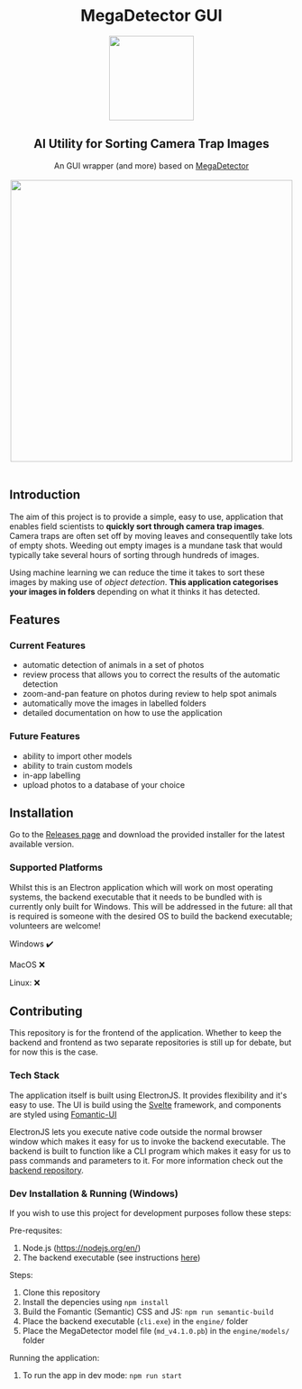 <div align="center">
    <h1>MegaDetector GUI</h1>
    <img src="https://i.imgur.com/FCTbqGH.png" width="150" >
    <h2>AI Utility for Sorting Camera Trap Images</h2>
    <span>An GUI wrapper (and more) based on <a href="https://github.com/microsoft/CameraTraps/blob/master/megadetector.md"> MegaDetector </a></span>
    <br/>
    <br/>
    <img src="https://i.imgur.com/sqO65si.png" width="500" >
    <br/>
    <br/>
</div>

## Introduction

The aim of this project is to provide a simple, easy to use, application that enables field scientists to **quickly sort through camera trap images**. Camera traps are often set off by moving leaves and consequentlly take lots of empty shots. Weeding out empty images is a mundane task that would typically take several hours of sorting through hundreds of images.

Using machine learning we can reduce the time it takes to sort these images by making use of _object detection_. **This application categorises your images in folders** depending on what it thinks it has detected.

## Features

### Current Features

- automatic detection of animals in a set of photos
- review process that allows you to correct the results of the automatic detection
- zoom-and-pan feature on photos during review to help spot animals
- automatically move the images in labelled folders
- detailed documentation on how to use the application

### Future Features

- ability to import other models
- ability to train custom models
- in-app labelling
- upload photos to a database of your choice

## Installation

Go to the [Releases page](https://github.com/petargyurov/megadetector-gui/releases) and download the provided installer for the latest available version.

### Supported Platforms

Whilst this is an Electron application which will work on most operating systems, the backend executable that it needs to be bundled with is currently only built for Windows. This will be addressed in the future: all that is required is someone with the desired OS to build the backend executable; volunteers are welcome!

Windows :heavy_check_mark:

MacOS :x:

Linux: :x:

## Contributing

This repository is for the frontend of the application. Whether to keep the backend and frontend as two separate repositories is still up for debate, but for now this is the case.

### Tech Stack

The application itself is built using ElectronJS. It provides flexibility and it's easy to use. The UI is build using the [Svelte](https://svelte.dev/) framework, and components are styled using [Fomantic-UI](https://fomantic-ui.com/)

ElectronJS lets you execute native code outside the normal browser window which makes it easy for us to invoke the backend executable. The backend is built to function like a CLI program which makes it easy for us to pass commands and parameters to it. For more information check out the [backend repository](https://github.com/petargyurov/megadetector-api).

### Dev Installation & Running (Windows)

If you wish to use this project for development purposes follow these steps:

Pre-requsites:

1. Node.js (https://nodejs.org/en/)
2. The backend executable (see instructions [here](https://github.com/petargyurov/megadetector-api#building-an-executable))

Steps:

1. Clone this repository
2. Install the depencies using `npm install`
3. Build the Fomantic (Semantic) CSS and JS: `npm run semantic-build`
4. Place the backend executable (`cli.exe`) in the `engine/` folder
5. Place the MegaDetector model file (`md_v4.1.0.pb`) in the `engine/models/` folder

Running the application:

1. To run the app in dev mode: `npm run start`
